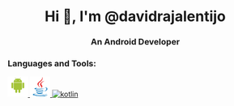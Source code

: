 
<h1 align="center">Hi 👋, I'm @davidrajalentijo</h1>
<h3 align="center">An Android Developer</h3>

<h3 align="left">Languages and Tools:</h3>
<p align="left"> <a href="https://developer.android.com" target="_blank" rel="noreferrer"> 
<img src="https://raw.githubusercontent.com/devicons/devicon/master/icons/android/android-original-wordmark.svg" alt="android" width="40" height="40"/>
</a> 
<a href="https://www.java.com" target="_blank" rel="noreferrer"> 
<img src="https://raw.githubusercontent.com/devicons/devicon/master/icons/java/java-original.svg" alt="java" width="40" height="40"/> 
</a> <a href="https://kotlinlang.org" target="_blank" rel="noreferrer"> 
<img src="https://www.vectorlogo.zone/logos/kotlinlang/kotlinlang-icon.svg" alt="kotlin" width="40" height="40"/> 
</a> </p>


<!---
davidrajalentijo/davidrajalentijo is a ✨ special ✨ repository because its `README.md` (this file) appears on your GitHub profile.
You can click the Preview link to take a look at your changes.
--->
